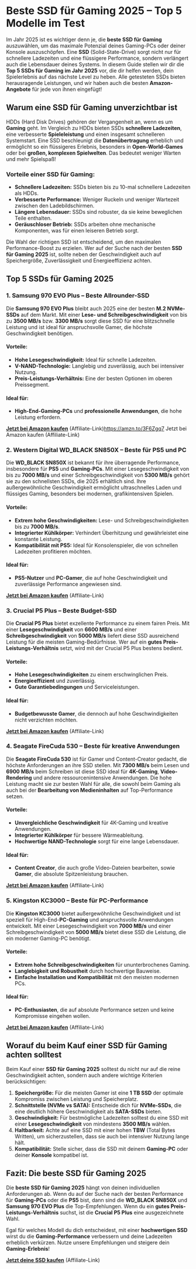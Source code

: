 # Beste SSD für Gaming 2025 – Top 5 Modelle im Test

Im Jahr 2025 ist es wichtiger denn je, die **beste SSD für Gaming** auszuwählen, um das maximale Potenzial deines Gaming-PCs oder deiner Konsole auszuschöpfen. Eine **SSD** (Solid-State-Drive) sorgt nicht nur für schnellere Ladezeiten und eine flüssigere Performance, sondern verlängert auch die Lebensdauer deines Systems. In diesem Guide stellen wir dir die **Top 5 SSDs für Gaming im Jahr 2025** vor, die dir helfen werden, dein Spielerlebnis auf das nächste Level zu heben. Alle getesteten SSDs bieten herausragende Leistungen, und wir haben auch die besten **Amazon-Angebote** für jede von ihnen eingefügt!

## Warum eine SSD für Gaming unverzichtbar ist

HDDs (Hard Disk Drives) gehören der Vergangenheit an, wenn es um **Gaming** geht. Im Vergleich zu HDDs bieten SSDs **schnellere Ladezeiten**, eine verbesserte **Spieleleistung** und einen insgesamt schnelleren Systemstart. Eine SSD beschleunigt die **Datenübertragung** erheblich und ermöglicht so ein flüssigeres Erlebnis, besonders in **Open-World-Games** oder bei **großen, komplexen Spielwelten**. Das bedeutet weniger Warten und mehr Spielspaß!

### Vorteile einer SSD für Gaming:
- **Schnellere Ladezeiten:** SSDs bieten bis zu 10-mal schnellere Ladezeiten als HDDs.
- **Verbesserte Performance:** Weniger Ruckeln und weniger Wartezeit zwischen den Ladebildschirmen.
- **Längere Lebensdauer:** SSDs sind robuster, da sie keine beweglichen Teile enthalten.
- **Geräuschloser Betrieb:** SSDs arbeiten ohne mechanische Komponenten, was für einen leiseren Betrieb sorgt.

Die Wahl der richtigen SSD ist entscheidend, um den maximalen Performance-Boost zu erzielen. Wer auf der Suche nach der besten **SSD für Gaming 2025** ist, sollte neben der Geschwindigkeit auch auf Speichergröße, Zuverlässigkeit und Energieeffizienz achten.

## Top 5 SSDs für Gaming 2025

### 1. **Samsung 970 EVO Plus – Beste Allrounder-SSD**

Die **Samsung 970 EVO Plus** bleibt auch 2025 eine der besten **M.2 NVMe-SSDs** auf dem Markt. Mit einer **Lese- und Schreibgeschwindigkeit** von bis zu **3500 MB/s** bzw. **3300 MB/s** sorgt diese SSD für eine blitzschnelle Leistung und ist ideal für anspruchsvolle Gamer, die höchste Geschwindigkeit benötigen.

#### Vorteile:
- **Hohe Lesegeschwindigkeit:** Ideal für schnelle Ladezeiten.
- **V-NAND-Technologie:** Langlebig und zuverlässig, auch bei intensiver Nutzung.
- **Preis-Leistungs-Verhältnis:** Eine der besten Optionen im oberen Preissegment.

#### Ideal für:
- **High-End-Gaming-PCs** und **professionelle Anwendungen**, die hohe Leistung erfordern.

[**Jetzt bei Amazon kaufen**](#) (Affiliate-Link)https://amzn.to/3F6Zgq7
Jetzt bei Amazon kaufen (Affiliate-Link)

### 2. **Western Digital WD_BLACK SN850X – Beste für PS5 und PC**

Die **WD_BLACK SN850X** ist bekannt für ihre überragende Performance, insbesondere für **PS5** und **Gaming-PCs**. Mit einer Lesegeschwindigkeit von bis zu **7000 MB/s** und einer Schreibgeschwindigkeit von **5300 MB/s** gehört sie zu den schnellsten SSDs, die 2025 erhältlich sind. Ihre außergewöhnliche Geschwindigkeit ermöglicht ultraschnelles Laden und flüssiges Gaming, besonders bei modernen, grafikintensiven Spielen.

#### Vorteile:
- **Extrem hohe Geschwindigkeiten:** Lese- und Schreibgeschwindigkeiten bis zu **7000 MB/s**.
- **Integrierter Kühlkörper:** Verhindert Überhitzung und gewährleistet eine konstante Leistung.
- **Kompatibilität mit PS5:** Ideal für Konsolenspieler, die von schnellen Ladezeiten profitieren möchten.

#### Ideal für:
- **PS5-Nutzer** und **PC-Gamer**, die auf hohe Geschwindigkeit und zuverlässige Performance angewiesen sind.

[**Jetzt bei Amazon kaufen**](#) (Affiliate-Link)

### 3. **Crucial P5 Plus – Beste Budget-SSD**

Die **Crucial P5 Plus** bietet exzellente Performance zu einem fairen Preis. Mit einer **Lesegeschwindigkeit** von **6600 MB/s** und einer **Schreibgeschwindigkeit** von **5000 MB/s** liefert diese SSD ausreichend Leistung für die meisten Gaming-Bedürfnisse. Wer auf ein **gutes Preis-Leistungs-Verhältnis** setzt, wird mit der Crucial P5 Plus bestens bedient.

#### Vorteile:
- **Hohe Lesegeschwindigkeiten** zu einem erschwinglichen Preis.
- **Energieeffizient** und zuverlässig.
- **Gute Garantiebedingungen** und Serviceleistungen.

#### Ideal für:
- **Budgetbewusste Gamer**, die dennoch auf hohe Geschwindigkeiten nicht verzichten möchten.

[**Jetzt bei Amazon kaufen**](#) (Affiliate-Link)

### 4. **Seagate FireCuda 530 – Beste für kreative Anwendungen**

Die **Seagate FireCuda 530** ist für Gamer und Content-Creator gedacht, die höchste Anforderungen an ihre SSD stellen. Mit **7300 MB/s** beim Lesen und **6900 MB/s** beim Schreiben ist diese SSD ideal für **4K-Gaming**, **Video-Rendering** und andere ressourcenintensive Anwendungen. Die hohe Leistung macht sie zur besten Wahl für alle, die sowohl beim Gaming als auch bei der **Bearbeitung von Medieninhalten** auf Top-Performance setzen.

#### Vorteile:
- **Unvergleichliche Geschwindigkeit** für 4K-Gaming und kreative Anwendungen.
- **Integrierter Kühlkörper** für bessere Wärmeableitung.
- **Hochwertige NAND-Technologie** sorgt für eine lange Lebensdauer.

#### Ideal für:
- **Content Creator**, die auch große Video-Dateien bearbeiten, sowie **Gamer**, die absolute Spitzenleistung brauchen.

[**Jetzt bei Amazon kaufen**](#) (Affiliate-Link)

### 5. **Kingston KC3000 – Beste für PC-Performance**

Die **Kingston KC3000** bietet außergewöhnliche Geschwindigkeit und ist speziell für High-End-**PC-Gaming** und anspruchsvolle Anwendungen entwickelt. Mit einer Lesegeschwindigkeit von **7000 MB/s** und einer Schreibgeschwindigkeit von **5000 MB/s** bietet diese SSD die Leistung, die ein moderner Gaming-PC benötigt.

#### Vorteile:
- **Extrem hohe Schreibgeschwindigkeiten** für ununterbrochenes Gaming.
- **Langlebigkeit und Robustheit** durch hochwertige Bauweise.
- **Einfache Installation und Kompatibilität** mit den meisten modernen PCs.

#### Ideal für:
- **PC-Enthusiasten**, die auf absolute Performance setzen und keine Kompromisse eingehen wollen.

[**Jetzt bei Amazon kaufen**](#) (Affiliate-Link)

## Worauf du beim Kauf einer SSD für Gaming achten solltest

Beim Kauf einer **SSD für Gaming 2025** solltest du nicht nur auf die reine Geschwindigkeit achten, sondern auch andere wichtige Kriterien berücksichtigen:

1. **Speichergröße:** Für die meisten Gamer ist eine **1 TB SSD** der optimale Kompromiss zwischen Leistung und Speicherplatz.
2. **Schnittstelle (NVMe vs SATA):** Entscheide dich für **NVMe-SSDs**, die eine deutlich höhere Geschwindigkeit als **SATA-SSDs** bieten.
3. **Geschwindigkeit:** Für bestmögliche Ladezeiten solltest du eine SSD mit einer **Lesegeschwindigkeit** von mindestens **3500 MB/s** wählen.
4. **Haltbarkeit:** Achte auf eine SSD mit einer hohen **TBW** (Total Bytes Written), um sicherzustellen, dass sie auch bei intensiver Nutzung lange hält.
5. **Kompatibilität:** Stelle sicher, dass die SSD mit deinem **Gaming-PC** oder deiner **Konsole** kompatibel ist.

## Fazit: Die beste SSD für Gaming 2025

Die **beste SSD für Gaming 2025** hängt von deinen individuellen Anforderungen ab. Wenn du auf der Suche nach der besten Performance für **Gaming-PCs** oder die **PS5** bist, dann sind die **WD_BLACK SN850X** und **Samsung 970 EVO Plus** die Top-Empfehlungen. Wenn du ein **gutes Preis-Leistungs-Verhältnis** suchst, ist die **Crucial P5 Plus** eine ausgezeichnete Wahl.

Egal für welches Modell du dich entscheidest, mit einer **hochwertigen SSD** wirst du die **Gaming-Performance** verbessern und deine Ladezeiten erheblich verkürzen. Nutze unsere Empfehlungen und steigere dein **Gaming-Erlebnis**!

[**Jetzt deine SSD kaufen**](#) (Affiliate-Link)
